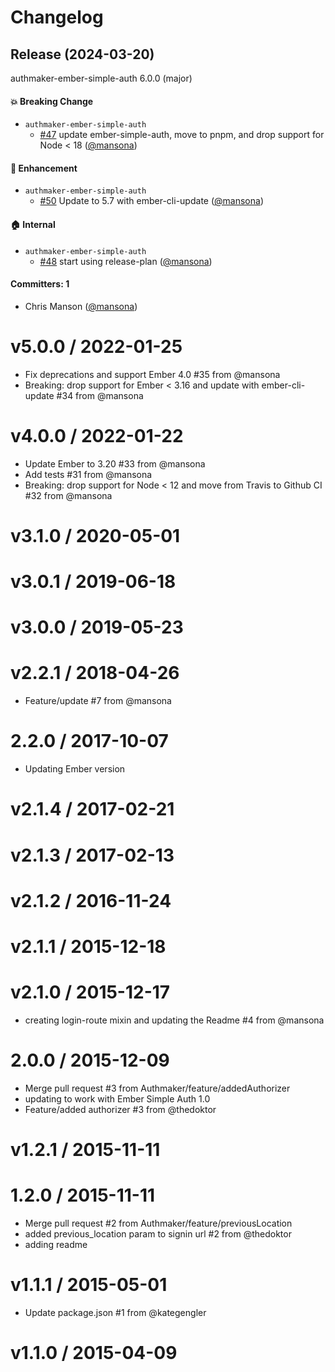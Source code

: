 # Changelog

## Release (2024-03-20)

authmaker-ember-simple-auth 6.0.0 (major)

#### :boom: Breaking Change
* `authmaker-ember-simple-auth`
  * [#47](https://github.com/Authmaker/authmaker-ember-simple-auth/pull/47) update ember-simple-auth, move to pnpm, and drop support for Node < 18 ([@mansona](https://github.com/mansona))

#### :rocket: Enhancement
* `authmaker-ember-simple-auth`
  * [#50](https://github.com/Authmaker/authmaker-ember-simple-auth/pull/50) Update to 5.7 with ember-cli-update ([@mansona](https://github.com/mansona))

#### :house: Internal
* `authmaker-ember-simple-auth`
  * [#48](https://github.com/Authmaker/authmaker-ember-simple-auth/pull/48) start using release-plan ([@mansona](https://github.com/mansona))

#### Committers: 1
- Chris Manson ([@mansona](https://github.com/mansona))

v5.0.0 / 2022-01-25
==================
* Fix deprecations and support Ember 4.0 #35 from @mansona
* Breaking: drop support for Ember &lt; 3.16 and update with ember-cli-update #34 from @mansona

v4.0.0 / 2022-01-22
==================
* Update Ember to 3.20 #33 from @mansona
* Add tests #31 from @mansona
* Breaking: drop support for Node &lt; 12 and move from Travis to Github CI #32 from @mansona

v3.1.0 / 2020-05-01
==================

v3.0.1 / 2019-06-18
==================

v3.0.0 / 2019-05-23
==================

v2.2.1 / 2018-04-26
==================
* Feature/update #7 from @mansona

2.2.0 / 2017-10-07
==================
* Updating Ember version

v2.1.4 / 2017-02-21
==================

v2.1.3 / 2017-02-13
==================

v2.1.2 / 2016-11-24
==================

v2.1.1 / 2015-12-18
==================

v2.1.0 / 2015-12-17
==================
* creating login-route mixin and updating the Readme #4 from @mansona

2.0.0 / 2015-12-09
==================
* Merge pull request #3 from Authmaker/feature/addedAuthorizer
* updating to work with Ember Simple Auth 1.0
* Feature/added authorizer #3 from @thedoktor

v1.2.1 / 2015-11-11
==================

1.2.0 / 2015-11-11
==================
* Merge pull request #2 from Authmaker/feature/previousLocation
* added previous_location param to signin url #2 from @thedoktor
* adding readme

v1.1.1 / 2015-05-01
==================
* Update package.json #1 from @kategengler

v1.1.0 / 2015-04-09
==================
